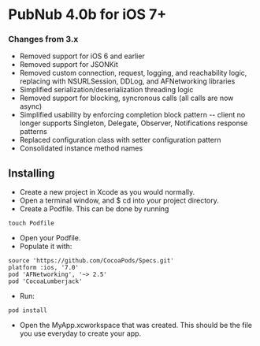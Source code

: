 # PubNub 4.0b for iOS 7+

### Changes from 3.x
* Removed support for iOS 6 and earlier
* Removed support for JSONKit
* Removed custom connection, request, logging, and reachability logic, replacing with NSURLSession, DDLog, and AFNetworking libraries
* Simplified serialization/deserialization threading logic
* Removed support for blocking, syncronous calls (all calls are now async)
* Simplified usability by enforcing completion block pattern -- client no longer supports Singleton, Delegate, Observer, Notifications response patterns
* Replaced configuration class with setter configuration pattern
* Consolidated instance method names

## Installing

* Create a new project in Xcode as you would normally.
* Open a terminal window, and $ cd into your project directory.
* Create a Podfile. This can be done by running
```
touch Podfile
```

* Open your Podfile.
* Populate it with:

```
source 'https://github.com/CocoaPods/Specs.git'
platform :ios, '7.0'
pod 'AFNetworking', '~> 2.5'
pod 'CocoaLumberjack'
```

* Run:
 ```
 pod install
 ```

* Open the MyApp.xcworkspace that was created. This should be the file you use everyday to create your app.
